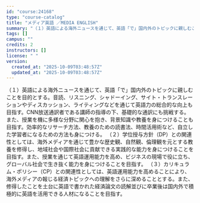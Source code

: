 ```yaml
---
id: "course:24168"
type: "course-catalog"
title: "メディア英語 ／MEDIA ENGLISH"
summary: "（１）英語による海外ニュースを通じて、英語「で」国内外のトピックに親しむことを目的とする。音読、リスニング、シャドーイング、サイト・トランスレーションやディスカッション、ライティングなどを通じて英語力の総合的な向上も目指す。CNN放送通訳者…"
tags: []
campus: ""
credits: 2
instructors: []
license: " "
version:
  created_at: "2025-10-09T03:48:57Z"
  updated_at: "2025-10-09T03:48:57Z"
---
```


（１）英語による海外ニュースを通じて、英語「で」国内外のトピックに親しむことを目的とする。音読、リスニング、シャドーイング、サイト・トランスレーションやディスカッション、ライティングなどを通じて英語力の総合的な向上も目指す。CNN放送通訳者である講師の指導の下、基礎的な通訳にも挑戦する。また、授業を機に多様な分野に関心を抱き、背景知識や教養を身につけることも目指す。効率的なリサーチ方法、教養のための読書法、時間活用術など、自立した学習者になるための方法も身につける。 （２）学位授与方針（DP）との関連性としては、海外メディアを通じて豊かな歴史観、自然観、倫理観を元とする教養を修得し、地域社会や国際社会に貢献できる実践的な能力を身につけることを目指す。また、授業を通じて英語運用能力を高め、ビジネスの現場で役に立ち、グローバル社会で生き抜く能力を身につけることを目指す。 （３）カリキュラム・ポリシー（CP）との関連性としては、英語運用能力を高めることにより、海外メディアの報じる経済トピックへの理解をさらに深めることとする。また、修得したことを土台に英語で書かれた経済論文の読解並びに卒業後は国内外で積極的に英語を活用できる人材になることを目指す。

